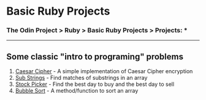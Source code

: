# Basic Ruby Projects
### The Odin Project > Ruby > Basic Ruby Projects > Projects: *

---

## Some classic "intro to programing" problems

1. [Caesar Cipher](./caesar-cipher.rb) - A simple implementation of Caesar Cipher encryption
2. [Sub Strings](./sub-strings.rb) - Find matches of substrings in an array
3. [Stock Picker](./stock-picker.rb) - Find the best day to buy and the best day to sell
4. [Bubble Sort](./bubble-sort.rb) - A method/function to sort an array
